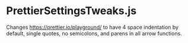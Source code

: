 # PrettierSettingsTweaks.js
Changes https://prettier.io/playground/ to have 4 space indentation by default, single quotes, no semicolons, and parens in all arrow functions.
